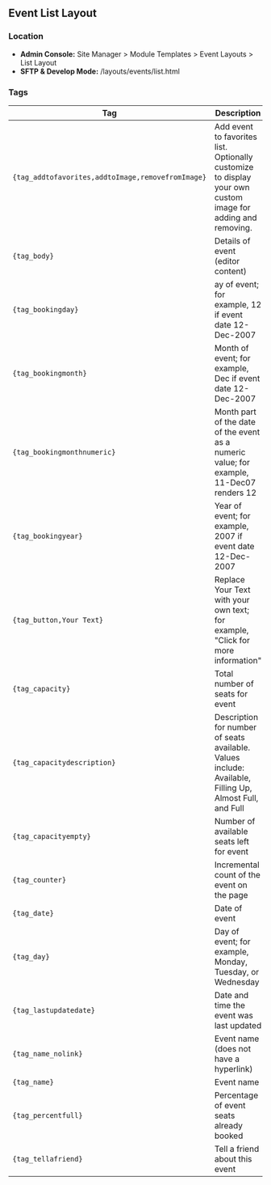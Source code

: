## Event List Layout

### Location
* **Admin Console:** Site Manager > Module Templates > Event Layouts > List Layout
* **SFTP & Develop Mode:** /layouts/events/list.html

### Tags

Tag | Description
-------------- | -------------
`{tag_addtofavorites,addtoImage,removefromImage}` | Add event to favorites list. Optionally customize to display your own custom image for adding and removing.
`{tag_body}` | Details of event (editor content)
`{tag_bookingday}` | ay of event; for example, 12 if event date 12-Dec-2007
`{tag_bookingmonth}` | Month of event; for example, Dec if event date 12-Dec-2007
`{tag_bookingmonthnumeric}` | Month part of the date of the event as a numeric value; for example, 11-Dec07 renders 12
`{tag_bookingyear}` | Year of event; for example, 2007 if event date 12-Dec-2007
`{tag_button,Your Text}` | Replace Your Text with your own text; for example, "Click for more information"
`{tag_capacity}` | Total number of seats for event
`{tag_capacitydescription}` | Description for number of seats available. Values include: Available, Filling Up, Almost Full, and Full
`{tag_capacityempty}` | Number of available seats left for event
`{tag_counter}` | Incremental count of the event on the page
`{tag_date}` | Date of event
`{tag_day}` | Day of event; for example, Monday, Tuesday, or Wednesday
`{tag_lastupdatedate}` | Date and time the event was last updated
`{tag_name_nolink}` | Event name (does not have a hyperlink)
`{tag_name}` | Event name
`{tag_percentfull}` | Percentage of event seats already booked
`{tag_tellafriend}` | Tell a friend about this event
